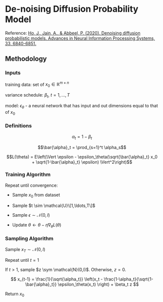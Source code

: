 # De-noising Diffusion Probability Model

Reference: [Ho, J., Jain, A., & Abbeel, P. (2020). Denoising diffusion probabilistic models. Advances in Neural Information Processing Systems, 33, 6840-6851.](https://proceedings.neurips.cc/paper/2020/hash/4c5bcfec8584af0d967f1ab10179ca4b-Abstract.html)

## Methodology

### Inputs

training data: set of $x_0 \in \mathbb{R}^{m\times n}$

variance schedule: $\beta_t$, $t = 1, \ldots, T$

model: $\epsilon_\theta$ - a neural network that has input and out dimensions equal to that of $x_0$

### Definitions

$$\alpha_t = 1 - \beta_t$$

$$\bar{\alpha}_t = \prod_{s=1}^t \alpha_s$$

$$L(\theta) = E\left(\Vert \epsilon - \epsilon_\theta(\sqrt{\bar{\alpha}_t} x_0 + \sqrt{1-\bar{\alpha}_t} \epsilon) \Vert^2\right)$$

### Training Algorithm

Repeat until convergence:

  - Sample $x_0$ from dataset

  - Sample $t \sim \mathcal{U}\[1,\ldots,T\]$

  - Sample $\epsilon \sim \mathcal{N}(0,I)$

  - Update $\theta \longleftarrow \theta - \eta \nabla_\theta L(\theta)$

### Sampling Algorithm

Sample $x_T \sim \mathcal{N}(0,I)$

Repeat until $t=1$

  If $t > 1$, sample $z \sym \mathcal{N}(0,I)$. Otherwise, $z=0$.
 
  $$ x_{t-1} = \frac{1}{\sqrt{\alpha_t}} \left(x_t - \frac{1-\alpha_t}{\sqrt{1-\bar{\alpha}_t}} \epsilon_\theta(x_t) \right) + \beta_t z $$

Return $x_0$
